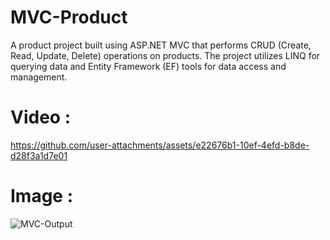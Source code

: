 # MVC-Product
A product project built using ASP.NET MVC that performs CRUD (Create, Read, Update, Delete) operations on products.
The project utilizes LINQ for querying data and Entity Framework (EF) tools for data access and management. 

# Video :
https://github.com/user-attachments/assets/e22676b1-10ef-4efd-b8de-d28f3a1d7e01

# Image :
![MVC-Output](https://github.com/user-attachments/assets/b29d071f-ebd6-4a7f-b748-519e955d5f52)


